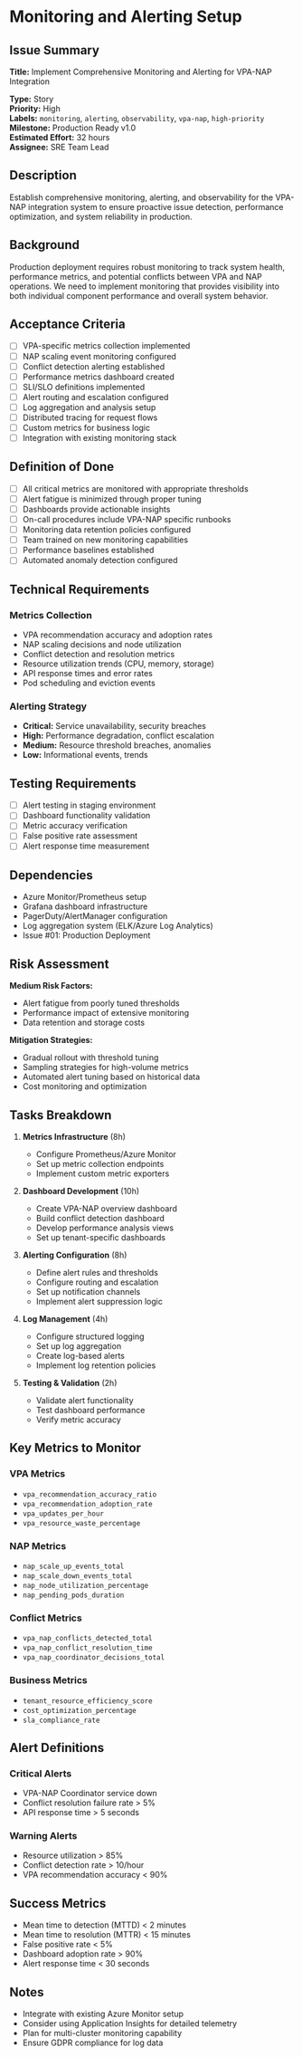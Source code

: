 # Monitoring and Alerting Setup

## Issue Summary
**Title:** Implement Comprehensive Monitoring and Alerting for VPA-NAP Integration

**Type:** Story  
**Priority:** High  
**Labels:** `monitoring`, `alerting`, `observability`, `vpa-nap`, `high-priority`  
**Milestone:** Production Ready v1.0  
**Estimated Effort:** 32 hours  
**Assignee:** SRE Team Lead  

## Description
Establish comprehensive monitoring, alerting, and observability for the VPA-NAP integration system to ensure proactive issue detection, performance optimization, and system reliability in production.

## Background
Production deployment requires robust monitoring to track system health, performance metrics, and potential conflicts between VPA and NAP operations. We need to implement monitoring that provides visibility into both individual component performance and overall system behavior.

## Acceptance Criteria
- [ ] VPA-specific metrics collection implemented
- [ ] NAP scaling event monitoring configured
- [ ] Conflict detection alerting established
- [ ] Performance metrics dashboard created
- [ ] SLI/SLO definitions implemented
- [ ] Alert routing and escalation configured
- [ ] Log aggregation and analysis setup
- [ ] Distributed tracing for request flows
- [ ] Custom metrics for business logic
- [ ] Integration with existing monitoring stack

## Definition of Done
- [ ] All critical metrics are monitored with appropriate thresholds
- [ ] Alert fatigue is minimized through proper tuning
- [ ] Dashboards provide actionable insights
- [ ] On-call procedures include VPA-NAP specific runbooks
- [ ] Monitoring data retention policies configured
- [ ] Team trained on new monitoring capabilities
- [ ] Performance baselines established
- [ ] Automated anomaly detection configured

## Technical Requirements
### Metrics Collection
- VPA recommendation accuracy and adoption rates
- NAP scaling decisions and node utilization
- Conflict detection and resolution metrics
- Resource utilization trends (CPU, memory, storage)
- API response times and error rates
- Pod scheduling and eviction events

### Alerting Strategy
- **Critical:** Service unavailability, security breaches
- **High:** Performance degradation, conflict escalation
- **Medium:** Resource threshold breaches, anomalies
- **Low:** Informational events, trends

## Testing Requirements
- [ ] Alert testing in staging environment
- [ ] Dashboard functionality validation
- [ ] Metric accuracy verification
- [ ] False positive rate assessment
- [ ] Alert response time measurement

## Dependencies
- Azure Monitor/Prometheus setup
- Grafana dashboard infrastructure
- PagerDuty/AlertManager configuration
- Log aggregation system (ELK/Azure Log Analytics)
- Issue #01: Production Deployment

## Risk Assessment
**Medium Risk Factors:**
- Alert fatigue from poorly tuned thresholds
- Performance impact of extensive monitoring
- Data retention and storage costs

**Mitigation Strategies:**
- Gradual rollout with threshold tuning
- Sampling strategies for high-volume metrics
- Automated alert tuning based on historical data
- Cost monitoring and optimization

## Tasks Breakdown
1. **Metrics Infrastructure** (8h)
   - Configure Prometheus/Azure Monitor
   - Set up metric collection endpoints
   - Implement custom metric exporters

2. **Dashboard Development** (10h)
   - Create VPA-NAP overview dashboard
   - Build conflict detection dashboard
   - Develop performance analysis views
   - Set up tenant-specific dashboards

3. **Alerting Configuration** (8h)
   - Define alert rules and thresholds
   - Configure routing and escalation
   - Set up notification channels
   - Implement alert suppression logic

4. **Log Management** (4h)
   - Configure structured logging
   - Set up log aggregation
   - Create log-based alerts
   - Implement log retention policies

5. **Testing & Validation** (2h)
   - Validate alert functionality
   - Test dashboard performance
   - Verify metric accuracy

## Key Metrics to Monitor

### VPA Metrics
- `vpa_recommendation_accuracy_ratio`
- `vpa_recommendation_adoption_rate`
- `vpa_updates_per_hour`
- `vpa_resource_waste_percentage`

### NAP Metrics
- `nap_scale_up_events_total`
- `nap_scale_down_events_total`
- `nap_node_utilization_percentage`
- `nap_pending_pods_duration`

### Conflict Metrics
- `vpa_nap_conflicts_detected_total`
- `vpa_nap_conflict_resolution_time`
- `vpa_nap_coordinator_decisions_total`

### Business Metrics
- `tenant_resource_efficiency_score`
- `cost_optimization_percentage`
- `sla_compliance_rate`

## Alert Definitions

### Critical Alerts
- VPA-NAP Coordinator service down
- Conflict resolution failure rate > 5%
- API response time > 5 seconds

### Warning Alerts
- Resource utilization > 85%
- Conflict detection rate > 10/hour
- VPA recommendation accuracy < 90%

## Success Metrics
- Mean time to detection (MTTD) < 2 minutes
- Mean time to resolution (MTTR) < 15 minutes
- False positive rate < 5%
- Dashboard adoption rate > 90%
- Alert response time < 30 seconds

## Notes
- Integrate with existing Azure Monitor setup
- Consider using Application Insights for detailed telemetry
- Plan for multi-cluster monitoring capability
- Ensure GDPR compliance for log data